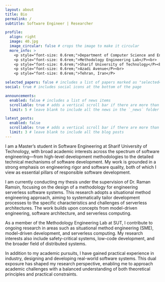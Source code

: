 ```yaml
---
layout: about
title: Bio
permalink: /
subtitle: Software Engineer | Researcher

profile:
  align: right
  image: 40.jpg
  image_circular: false # crops the image to make it circular
  more_info: >
    <p style="font-size: 0.6rem;">Department of Computer Science and Engineering</P><br>
    <p style="font-size: 0.6rem;">Methodology Engineering Lab</P><br>
    <p style="font-size: 0.6rem;">Sharif University of Technology</P><br>
    <p style="font-size: 0.6rem;">Azadi Avenue</P><br>
    <p style="font-size: 0.6rem;">Tehran, Iran</P>

selected_papers: false # includes a list of papers marked as "selected={true}"
social: true # includes social icons at the bottom of the page

announcements:
  enabled: false # includes a list of news items
  scrollable: true # adds a vertical scroll bar if there are more than 3 news items
  limit: 5 # leave blank to include all the news in the `_news` folder

latest_posts:
  enabled: false
  scrollable: true # adds a vertical scroll bar if there are more than 3 new posts items
  limit: 3 # leave blank to include all the blog posts
---
```


I am a Master’s student in Software Engineering at Sharif University of Technology, with broad academic interests across the spectrum of software engineering—from high-level development methodologies to the detailed technical mechanisms of software development. My work is grounded in a strong emphasis on engineering rigor and software quality, both of which I view as essential pillars of responsible software development.

I am currently conducting my thesis under the supervision of Dr. Raman Ramsin, focusing on the design of a methodology for engineering serverless software systems. This research adopts a situational method engineering approach, aiming to systematically tailor development processes to the specific characteristics and challenges of serverless architectures. The work builds upon concepts from model-driven engineering, software architecture, and serverless computing.

As a member of the Methodology Engineering Lab at SUT, I contribute to ongoing research in areas such as situational method engineering (SME), model-driven development, and serverless computing. My research interests also include safety-critical systems, low-code development, and the broader field of distributed systems.

In addition to my academic pursuits, I have gained practical experience in industry, designing and developing real-world software systems. This dual exposure has shaped my research perspective, enabling me to approach academic challenges with a balanced understanding of both theoretical principles and practical constraints.
